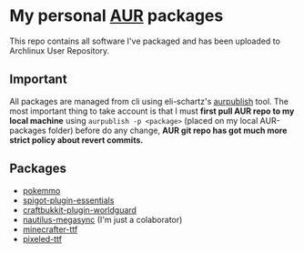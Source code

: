 # My personal [AUR](https://aur.archlinux.org/) packages

This repo contains all software I've packaged and has been uploaded to Archlinux User Repository.

## Important

All packages are managed from cli using eli-schartz's [aurpublish](https://github.com/eli-schwartz/aurpublish) tool. The most important thing to take account is that I must **first pull AUR repo to my local machine** using `aurpublish -p <package>` (placed on my local AUR-packages folder) before do any change, **AUR git repo has got much more strict policy about revert commits.**

## Packages

- [pokemmo](https://aur.archlinux.org/packages/pokemmo/)
- [spigot-plugin-essentials](https://aur.archlinux.org/packages/spigot-plugin-essentials/)
- [craftbukkit-plugin-worldguard](https://aur.archlinux.org/packages/craftbukkit-plugin-worldguard/)
- [nautilus-megasync](https://aur.archlinux.org/packages/nautilus-megasync) (I'm just a colaborator)
- [minecrafter-ttf](https://aur.archlinux.org/packages/minecrafter-ttf/)
- [pixeled-ttf](https://aur.archlinux.org/packages/pixeled-ttf/)
